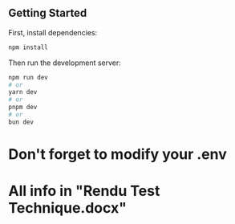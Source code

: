 ## Getting Started

First, install dependencies:

```bash
npm install
```

Then run the development server:

```bash
npm run dev
# or
yarn dev
# or
pnpm dev
# or
bun dev
```
# Don't forget to modify your .env

# All info in "Rendu Test Technique.docx"
